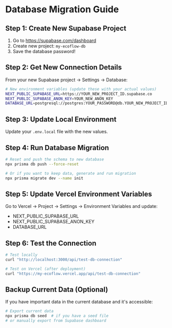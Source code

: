 # Database Migration Guide

## Step 1: Create New Supabase Project
1. Go to https://supabase.com/dashboard
2. Create new project: `my-ecoflow-db`
3. Save the database password!

## Step 2: Get New Connection Details
From your new Supabase project → Settings → Database:

```bash
# New environment variables (update these with your actual values)
NEXT_PUBLIC_SUPABASE_URL=https://YOUR_NEW_PROJECT_ID.supabase.co
NEXT_PUBLIC_SUPABASE_ANON_KEY=YOUR_NEW_ANON_KEY
DATABASE_URL=postgresql://postgres:YOUR_PASSWORD@db.YOUR_NEW_PROJECT_ID.supabase.co:5432/postgres
```

## Step 3: Update Local Environment
Update your `.env.local` file with the new values.

## Step 4: Run Database Migration
```bash
# Reset and push the schema to new database
npx prisma db push --force-reset

# Or if you want to keep data, generate and run migration
npx prisma migrate dev --name init
```

## Step 5: Update Vercel Environment Variables
Go to Vercel → Project → Settings → Environment Variables and update:
- NEXT_PUBLIC_SUPABASE_URL
- NEXT_PUBLIC_SUPABASE_ANON_KEY  
- DATABASE_URL

## Step 6: Test the Connection
```bash
# Test locally
curl "http://localhost:3000/api/test-db-connection"

# Test on Vercel (after deployment)
curl "https://my-ecoflow.vercel.app/api/test-db-connection"
```

## Backup Current Data (Optional)
If you have important data in the current database and it's accessible:

```bash
# Export current data
npx prisma db seed  # if you have a seed file
# or manually export from Supabase dashboard
```